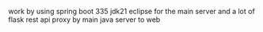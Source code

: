 work by using spring boot 335 jdk21 eclipse for the main server and a lot of flask rest api proxy by main java server to web
